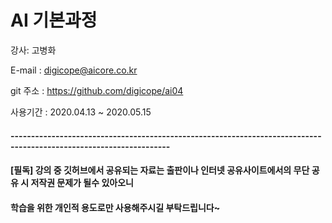 # AI 기본과정

강사: 고병화

E-mail : digicope@aicore.co.kr


git 주소 :    https://github.com/digicope/ai04

사용기간 : 2020.04.13  ~ 2020.05.15


#### 
#### -------------------------------------------------------------------------------------------------------------------
####


#### [필독] 강의 중 깃허브에서 공유되는 자료는 출판이나 인터넷 공유사이트에서의 무단 공유 시 저작권 문제가 될수 있아오니
####                  학습을 위한 개인적 용도로만 사용해주시길 부탁드립니다~
       
